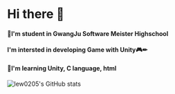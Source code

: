 # Hi there 👋

#### 🏫I'm student in GwangJu Software Meister Highschool  

#### I'm intersted in developing Game with Unity🎮✏  

#### 📘I'm learning Unity, C language, html  

![lew0205's GitHub stats](https://github-readme-stats.vercel.app/api?username=lew0205&show_icons=true&theme=synthwave)

